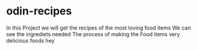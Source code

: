 # odin-recipes
In this Project we will get the recipes of the most loving food items
We can see the ingrediets needed
The process of making the Food items
very delicious foods
hey
